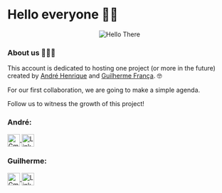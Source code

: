 # Hello everyone 👋🏽

<div align="center">
  <img src=https://github.com/GATechAG/GATechAG/assets/162901487/466eb4c8-fa9c-4824-94d7-f76d8f18c4c1 alt="Hello There">
</div>

### About us 👨🏽‍💻

This account is dedicated to hosting one project (or more in the future) created by [André Henrique](https://github.com/AndreHOSilva) and [Guilherme França](https://github.com/GuilhermeFdSilva). 🤓

For our first collaboration, we are going to make a simple agenda.

Follow us to witness the growth of this project!

<div style="display: inline_block;">
  <h3><strong>André:</strong></h3>
  <a href="mailto:#">
    <img src="https://img.shields.io/badge/-Gmail-%23333?style=for-the-badge&logo=gmail&logoColor=white" alt="Gmail" height="28px" align="center">
  <a/>
  <a href="https://www.linkedin.com/in/andr%C3%A9-henrique-silva-9aa371156" target="_blank">
    <img src="https://img.shields.io/badge/-LinkedIn-%230077B5?style=for-the-badge&logo=linkedin&logoColor=white" alt="Linkedin" height="28px" align="center">
  <a/>
<div/>

<div style="display: inline_block;">
  <h3><strong>Guilherme:</strong></h3>
  <a href="mailto:francaguilherme27@gmail.com">
    <img src="https://img.shields.io/badge/-Gmail-%23333?style=for-the-badge&logo=gmail&logoColor=white" alt="Gmail" height="28px" align="center">
  <a/>
  <a href="https://www.linkedin.com/in/guilherme-fran%C3%A7a-da-silva-4756a8155" target="_blank">
    <img src="https://img.shields.io/badge/-LinkedIn-%230077B5?style=for-the-badge&logo=linkedin&logoColor=white" alt="Linkedin" height="28px" align="center">
  <a/>
<div/>
